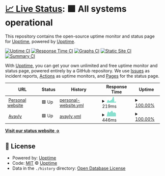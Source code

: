 # [📈 Live Status](https://upptime.github.io/upptime): <!--live status--> **🟩 All systems operational**

This repository contains the open-source uptime monitor and status page for [Upptime](https://upptime.js.org), powered by [Upptime](https://github.com/upptime/upptime).

[![Uptime CI](https://github.com/aposudevsky/upptime/workflows/Uptime%20CI/badge.svg)](https://github.com/aposudevsky/upptime/actions?query=workflow%3A%22Uptime+CI%22)
[![Response Time CI](https://github.com/aposudevsky/upptime/workflows/Response%20Time%20CI/badge.svg)](https://github.com/aposudevsky/upptime/actions?query=workflow%3A%22Response+Time+CI%22)
[![Graphs CI](https://github.com/aposudevsky/upptime/workflows/Graphs%20CI/badge.svg)](https://github.com/aposudevsky/upptime/actions?query=workflow%3A%22Graphs+CI%22)
[![Static Site CI](https://github.com/aposudevsky/upptime/workflows/Static%20Site%20CI/badge.svg)](https://github.com/aposudevsky/upptime/actions?query=workflow%3A%22Static+Site+CI%22)
[![Summary CI](https://github.com/aposudevsky/upptime/workflows/Summary%20CI/badge.svg)](https://github.com/aposudevsky/upptime/actions?query=workflow%3A%22Summary+CI%22)

With [Upptime](https://upptime.js.org), you can get your own unlimited and free uptime monitor and status page, powered entirely by a GitHub repository. We use [Issues](https://github.com/upptime/upptime/issues) as incident reports, [Actions](https://github.com/aposudevsky/upptime/actions) as uptime monitors, and [Pages](https://upptime.github.io/upptime) for the status page.

<!--start: status pages-->
<!-- This summary is generated by Upptime (https://github.com/upptime/upptime) -->
<!-- Do not edit this manually, your changes will be overwritten -->
<!-- prettier-ignore -->
| URL | Status | History | Response Time | Uptime |
| --- | ------ | ------- | ------------- | ------ |
| <img alt="" src="https://favicons.githubusercontent.com/aposudevsky.com" height="13"> [Personal website](https://aposudevsky.com) | 🟩 Up | [personal-website.yml](https://github.com/aposudevsky/upptime/commits/HEAD/history/personal-website.yml) | <details><summary><img alt="Response time graph" src="./graphs/personal-website/response-time-week.png" height="20"> 219ms</summary><br><a href="https://aposudevsky.github.io/upptime/history/personal-website"><img alt="Response time 819" src="https://img.shields.io/endpoint?url=https%3A%2F%2Fraw.githubusercontent.com%2Faposudevsky%2Fupptime%2FHEAD%2Fapi%2Fpersonal-website%2Fresponse-time.json"></a><br><a href="https://aposudevsky.github.io/upptime/history/personal-website"><img alt="24-hour response time 51" src="https://img.shields.io/endpoint?url=https%3A%2F%2Fraw.githubusercontent.com%2Faposudevsky%2Fupptime%2FHEAD%2Fapi%2Fpersonal-website%2Fresponse-time-day.json"></a><br><a href="https://aposudevsky.github.io/upptime/history/personal-website"><img alt="7-day response time 219" src="https://img.shields.io/endpoint?url=https%3A%2F%2Fraw.githubusercontent.com%2Faposudevsky%2Fupptime%2FHEAD%2Fapi%2Fpersonal-website%2Fresponse-time-week.json"></a><br><a href="https://aposudevsky.github.io/upptime/history/personal-website"><img alt="30-day response time 1121" src="https://img.shields.io/endpoint?url=https%3A%2F%2Fraw.githubusercontent.com%2Faposudevsky%2Fupptime%2FHEAD%2Fapi%2Fpersonal-website%2Fresponse-time-month.json"></a><br><a href="https://aposudevsky.github.io/upptime/history/personal-website"><img alt="1-year response time 819" src="https://img.shields.io/endpoint?url=https%3A%2F%2Fraw.githubusercontent.com%2Faposudevsky%2Fupptime%2FHEAD%2Fapi%2Fpersonal-website%2Fresponse-time-year.json"></a></details> | <details><summary><a href="https://aposudevsky.github.io/upptime/history/personal-website">100.00%</a></summary><a href="https://aposudevsky.github.io/upptime/history/personal-website"><img alt="All-time uptime 100.00%" src="https://img.shields.io/endpoint?url=https%3A%2F%2Fraw.githubusercontent.com%2Faposudevsky%2Fupptime%2FHEAD%2Fapi%2Fpersonal-website%2Fuptime.json"></a><br><a href="https://aposudevsky.github.io/upptime/history/personal-website"><img alt="24-hour uptime 100.00%" src="https://img.shields.io/endpoint?url=https%3A%2F%2Fraw.githubusercontent.com%2Faposudevsky%2Fupptime%2FHEAD%2Fapi%2Fpersonal-website%2Fuptime-day.json"></a><br><a href="https://aposudevsky.github.io/upptime/history/personal-website"><img alt="7-day uptime 100.00%" src="https://img.shields.io/endpoint?url=https%3A%2F%2Fraw.githubusercontent.com%2Faposudevsky%2Fupptime%2FHEAD%2Fapi%2Fpersonal-website%2Fuptime-week.json"></a><br><a href="https://aposudevsky.github.io/upptime/history/personal-website"><img alt="30-day uptime 100.00%" src="https://img.shields.io/endpoint?url=https%3A%2F%2Fraw.githubusercontent.com%2Faposudevsky%2Fupptime%2FHEAD%2Fapi%2Fpersonal-website%2Fuptime-month.json"></a><br><a href="https://aposudevsky.github.io/upptime/history/personal-website"><img alt="1-year uptime 100.00%" src="https://img.shields.io/endpoint?url=https%3A%2F%2Fraw.githubusercontent.com%2Faposudevsky%2Fupptime%2FHEAD%2Fapi%2Fpersonal-website%2Fuptime-year.json"></a></details>
| <img alt="" src="https://favicons.githubusercontent.com/avayly.com" height="13"> [Avayly](https://avayly.com) | 🟩 Up | [avayly.yml](https://github.com/aposudevsky/upptime/commits/HEAD/history/avayly.yml) | <details><summary><img alt="Response time graph" src="./graphs/avayly/response-time-week.png" height="20"> 446ms</summary><br><a href="https://aposudevsky.github.io/upptime/history/avayly"><img alt="Response time 606" src="https://img.shields.io/endpoint?url=https%3A%2F%2Fraw.githubusercontent.com%2Faposudevsky%2Fupptime%2FHEAD%2Fapi%2Favayly%2Fresponse-time.json"></a><br><a href="https://aposudevsky.github.io/upptime/history/avayly"><img alt="24-hour response time 332" src="https://img.shields.io/endpoint?url=https%3A%2F%2Fraw.githubusercontent.com%2Faposudevsky%2Fupptime%2FHEAD%2Fapi%2Favayly%2Fresponse-time-day.json"></a><br><a href="https://aposudevsky.github.io/upptime/history/avayly"><img alt="7-day response time 446" src="https://img.shields.io/endpoint?url=https%3A%2F%2Fraw.githubusercontent.com%2Faposudevsky%2Fupptime%2FHEAD%2Fapi%2Favayly%2Fresponse-time-week.json"></a><br><a href="https://aposudevsky.github.io/upptime/history/avayly"><img alt="30-day response time 534" src="https://img.shields.io/endpoint?url=https%3A%2F%2Fraw.githubusercontent.com%2Faposudevsky%2Fupptime%2FHEAD%2Fapi%2Favayly%2Fresponse-time-month.json"></a><br><a href="https://aposudevsky.github.io/upptime/history/avayly"><img alt="1-year response time 606" src="https://img.shields.io/endpoint?url=https%3A%2F%2Fraw.githubusercontent.com%2Faposudevsky%2Fupptime%2FHEAD%2Fapi%2Favayly%2Fresponse-time-year.json"></a></details> | <details><summary><a href="https://aposudevsky.github.io/upptime/history/avayly">100.00%</a></summary><a href="https://aposudevsky.github.io/upptime/history/avayly"><img alt="All-time uptime 99.93%" src="https://img.shields.io/endpoint?url=https%3A%2F%2Fraw.githubusercontent.com%2Faposudevsky%2Fupptime%2FHEAD%2Fapi%2Favayly%2Fuptime.json"></a><br><a href="https://aposudevsky.github.io/upptime/history/avayly"><img alt="24-hour uptime 100.00%" src="https://img.shields.io/endpoint?url=https%3A%2F%2Fraw.githubusercontent.com%2Faposudevsky%2Fupptime%2FHEAD%2Fapi%2Favayly%2Fuptime-day.json"></a><br><a href="https://aposudevsky.github.io/upptime/history/avayly"><img alt="7-day uptime 100.00%" src="https://img.shields.io/endpoint?url=https%3A%2F%2Fraw.githubusercontent.com%2Faposudevsky%2Fupptime%2FHEAD%2Fapi%2Favayly%2Fuptime-week.json"></a><br><a href="https://aposudevsky.github.io/upptime/history/avayly"><img alt="30-day uptime 99.83%" src="https://img.shields.io/endpoint?url=https%3A%2F%2Fraw.githubusercontent.com%2Faposudevsky%2Fupptime%2FHEAD%2Fapi%2Favayly%2Fuptime-month.json"></a><br><a href="https://aposudevsky.github.io/upptime/history/avayly"><img alt="1-year uptime 99.93%" src="https://img.shields.io/endpoint?url=https%3A%2F%2Fraw.githubusercontent.com%2Faposudevsky%2Fupptime%2FHEAD%2Fapi%2Favayly%2Fuptime-year.json"></a></details>

<!--end: status pages-->

[**Visit our status website →**](https://upptime.github.io/upptime)

## 📄 License

- Powered by: [Upptime](https://github.com/upptime/upptime)
- Code: [MIT](./LICENSE) © [Upptime](https://upptime.js.org)
- Data in the `./history` directory: [Open Database License](https://opendatacommons.org/licenses/odbl/1-0/)
